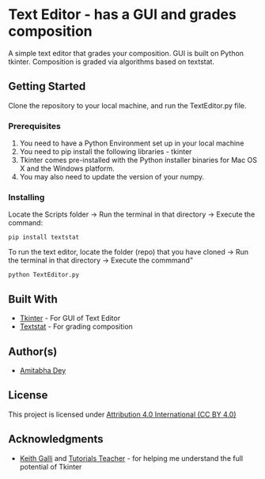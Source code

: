 # Text Editor - has a GUI and grades composition

A simple text editor that grades your composition. GUI is built on Python tkinter. Composition is graded via algorithms based on textstat. 

## Getting Started

Clone the repository to your local machine, and run the TextEditor.py file.

### Prerequisites
1. You need to have a Python Environment set up in your local machine
2. You need to pip install the following libraries - tkinter
3. Tkinter comes pre-installed with the Python installer binaries for Mac OS X and the Windows platform.
4. You may also need to update the version of your numpy.

### Installing
Locate the Scripts folder -> Run the terminal in that directory -> Execute the command:

```
pip install textstat
```
To run the text editor, locate the folder (repo) that you have cloned -> Run the terminal in that directory -> Execute the commmand"

```
python TextEditor.py
```

## Built With
* [Tkinter](https://docs.python.org/3/library/tkinter.html) - For GUI of Text Editor
* [Textstat](https://pypi.org/project/textstat/) - For grading composition

## Author(s)

- [Amitabha Dey](http://amitabhadey.com/)

## License

This project is licensed under [Attribution 4.0 International (CC BY 4.0)](https://creativecommons.org/licenses/by/4.0/)

## Acknowledgments

* [Keith Galli](https://www.youtube.com/watch?v=D8-snVfekto) and [Tutorials Teacher](https://www.tutorialsteacher.com/python/create-ui-using-tkinter-in-python) - for helping me understand the full potential of Tkinter
